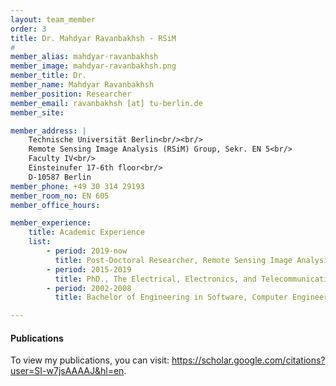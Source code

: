 ```yaml
---
layout: team_member
order: 3
title: Dr. Mahdyar Ravanbakhsh - RSiM
#
member_alias: mahdyar-ravanbakhsh
member_image: mahdyar-ravanbakhsh.png
member_title: Dr.
member_name: Mahdyar Ravanbakhsh
member_position: Researcher
member_email: ravanbakhsh [at] tu-berlin.de
member_site:

member_address: |
    Technische Universität Berlin<br/><br/>
    Remote Sensing Image Analysis (RSiM) Group, Sekr. EN 5<br/>
    Faculty IV<br/>
    Einsteinufer 17-6th floor<br/>
    D-10587 Berlin
member_phone: +49 30 314 29193
member_room_no: EN 605
member_office_hours:

member_experience:
    title: Academic Experience
    list:
        - period: 2019-now
          title: Post-Doctoral Researcher, Remote Sensing Image Analysis Group (RSiM), TU Berlin, Berlin, Germany.
        - period: 2015-2019
          title: PhD., The Electrical, Electronics, and TelecommunicationEngineering and Naval Architecture Department(DITEN), University of Genova (UNIGE), Genova, Italy.
        - period: 2002-2008
          title: Bachelor of Engineering in Software, Computer Engineering Department Sadjad University of Technology (SUT), Mashhad, Iran.

---
```


  <h4 class="mt-4">Publications</h4>
  <p>To view my publications, you can visit: <a href="https://scholar.google.com/citations?user=SI-w7jsAAAAJ&hl=en" target="_blank">https://scholar.google.com/citations?user=SI-w7jsAAAAJ&hl=en</a>.</p>
